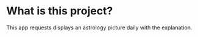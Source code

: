 # What is this project?
This app requests displays an astrology picture daily with the explanation.

